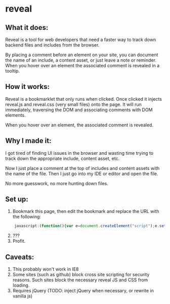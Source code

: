 reveal
======

What it does:
------
Reveal is a tool for web developers that need a faster way to track down backend files and includes from the browser.

By placing a comment before an element on your site, you can document the name of an include, a content asset, or just leave a note or reminder. When you hover over an element the associated comment is revealed in a tooltip.

How it works:
------
Reveal is a bookmarklet that only runs when clicked. Once clicked it injects reveal.js and reveal.css (very small files) onto the page. 
It will run immediately, traversing the DOM and associating comments with DOM elements. 

When you hover over an element, the associated comment is revealed. 

Why I made it:
------
I got tired of finding UI issues in the browser and wasting time trying to track down the appropriate include, content asset, etc. 

Now I just place a comment at the top of includes and content assets with the name of the file. 
Then I just go into my IDE or editor and open the file. 

No more guesswork, no more hunting down files.

Set up:
------
1. Bookmark this page, then edit the bookmark and replace the URL with the following:
```javascript
    javascript:(function(){var e=document.createElement("script");e.setAttribute("src","http://anf.dmeola.com/reveal.js");document.body.appendChild(e);var t=document.createElement("link");t.setAttribute("rel","stylesheet");t.setAttribute("href","http://anf.dmeola.com/reveal.css");t.setAttribute("type","text/css");document.body.appendChild(t)})()"
```
2. ???
3. Profit.

Caveats:
------
1. This probably won't work in IE8
2. Some sites (such as github) block cross site scripting for security reasons. Such sites block the necessary reveal JS and CSS from loading. 
3. Requires jQuery (TODO: inject jQuery when necessary, or rewrite in vanilla js)
